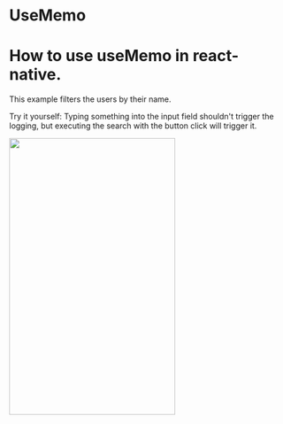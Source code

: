 # UseMemo
 
<h1>How to use useMemo in react-native.</h1>

This example filters the users by their name.

Try it yourself: Typing something into the input field shouldn't trigger the logging, but executing the search with the button click will trigger it.

<a href="url"><img src="https://user-images.githubusercontent.com/6311330/164618472-63c1e27d-9dd3-4204-a6a6-9c1389ed0b41.png" align="left" height="500" width="300" ></a>

